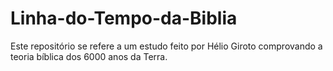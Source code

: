 # Linha-do-Tempo-da-Biblia
Este repositório se refere a um estudo feito por Hélio Giroto comprovando a teoria bíblica dos 6000 anos da Terra.
